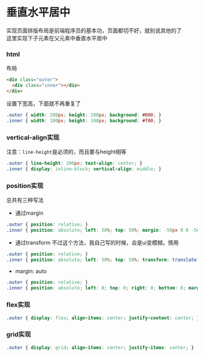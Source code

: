 # 垂直水平居中
实现页面排版布局是前端程序员的基本功，页面都切不好，就别说其他的了  
这里实现下子元素在父元素中垂直水平居中

### html
布局
```html
<div class="outer">
  <div class="inner"></div>
</div>
```
设置下宽高，下面就不再重复了
```css
.outer { width: 200px; height: 200px; background: #000; }
.inner { width: 100px; height: 100px; background: #f00; }
```


### vertical-align实现
注意：`line-height`是必须的，而且要与height相等
```css
.outer { line-height: 200px; text-align: center; }
.inner { display: inline-block; vertical-align: middle; }
```

### position实现
总共有三种写法
- 通过margin
```css
.outer { position: relative; }
.inner { position: absolute; left: 50%; top: 50%; margin: -50px 0 0 -50px; }
```
- 通过transform
  不过这个方法，我自己写的时候，会是ui变模糊，慎用
```css
.outer { position: relative; }
.inner { position: absolute; left: 50%; top: 50%; transform: translate(-50%, -50%); }
```
- margin: auto
```css
.outer { position: relative; }
.inner { position: absolute; left: 0; top: 0; right: 0; bottom: 0; margin: auto }
```

### flex实现
```css
.outer { display: flex; align-items: center; justify-content: center; }
```

### grid实现
```css
.outer { display: grid; align-items: center; justify-items: center; }
```
